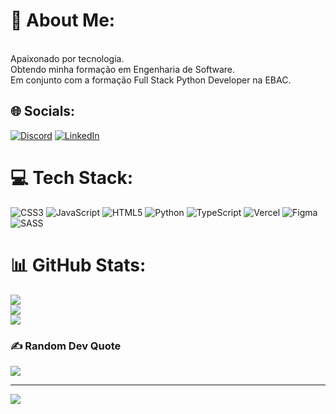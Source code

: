 # 💫 About Me:
<br>Apaixonado por tecnologia. <br>Obtendo minha formação em Engenharia de Software.
<br>Em conjunto com a formação Full Stack Python Developer na EBAC.

## 🌐 Socials:
[![Discord](https://img.shields.io/badge/Discord-%237289DA.svg?logo=discord&logoColor=white)](https://discord.gg/EmersonPenelli) [![LinkedIn](https://img.shields.io/badge/LinkedIn-%230077B5.svg?logo=linkedin&logoColor=white)](https://www.linkedin.com/in/emerson-penelli/) 
# 💻 Tech Stack:
![CSS3](https://img.shields.io/badge/css3-%231572B6.svg?style=for-the-badge&logo=css3&logoColor=white) ![JavaScript](https://img.shields.io/badge/javascript-%23323330.svg?style=for-the-badge&logo=javascript&logoColor=%23F7DF1E) ![HTML5](https://img.shields.io/badge/html5-%23E34F26.svg?style=for-the-badge&logo=html5&logoColor=white) ![Python](https://img.shields.io/badge/python-3670A0?style=for-the-badge&logo=python&logoColor=ffdd54) ![TypeScript](https://img.shields.io/badge/typescript-%23007ACC.svg?style=for-the-badge&logo=typescript&logoColor=white) ![Vercel](https://img.shields.io/badge/vercel-%23000000.svg?style=for-the-badge&logo=vercel&logoColor=white) 	![Figma](https://img.shields.io/badge/figma-%23F24E1E.svg?style=for-the-badge&logo=figma&logoColor=white) ![SASS](https://img.shields.io/badge/SASS-hotpink.svg?style=for-the-badge&logo=SASS&logoColor=white)
# 📊 GitHub Stats:
![](https://github-readme-stats.vercel.app/api?username=EmersonPenelli&theme=tokyonight&hide_border=false&include_all_commits=false&count_private=false)<br/>
![](https://github-readme-streak-stats.herokuapp.com/?user=EmersonPenelli&theme=tokyonight&hide_border=false)<br/>
![](https://github-readme-stats.vercel.app/api/top-langs/?username=EmersonPenelli&theme=tokyonight&hide_border=false&include_all_commits=false&count_private=false&layout=compact)

### ✍️ Random Dev Quote
![](https://quotes-github-readme.vercel.app/api?type=horizontal&theme=radical)

---
[![](https://visitcount.itsvg.in/api?id=EmersonPenelli&icon=0&color=0)](https://visitcount.itsvg.in)

<!-- Proudly created with GPRM ( https://gprm.itsvg.in ) -->
